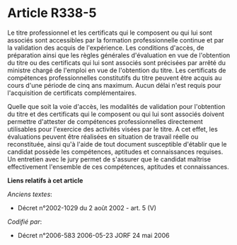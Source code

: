 # Article R338-5

Le titre professionnel et les certificats qui le composent ou qui lui sont associés sont accessibles par la formation
professionnelle continue et par la validation des acquis de l'expérience. Les conditions d'accès, de préparation ainsi que
les règles générales d'évaluation en vue de l'obtention du titre ou des certificats qui lui sont associés sont précisées par
arrêté du ministre chargé de l'emploi en vue de l'obtention du titre. Les certificats de compétences professionnelles
constitutifs du titre peuvent être acquis au cours d'une période de cinq ans maximum. Aucun délai n'est requis pour
l'acquisition de certificats complémentaires.

Quelle que soit la voie d'accès, les modalités de validation pour l'obtention du titre et des certificats qui le composent ou
qui lui sont associés doivent permettre d'attester de compétences professionnelles directement utilisables pour l'exercice
des activités visées par le titre. A cet effet, les évaluations peuvent être réalisées en situation de travail réelle ou
reconstituée, ainsi qu'à l'aide de tout document susceptible d'établir que le candidat possède les compétences, aptitudes et
connaissances requises. Un entretien avec le jury permet de s'assurer que le candidat maîtrise effectivement l'ensemble de
ces compétences, aptitudes et connaissances.

**Liens relatifs à cet article**

_Anciens textes_:

  - Décret n°2002-1029 du 2 août 2002 - art. 5 (V)

_Codifié par_:

  - Décret n°2006-583 2006-05-23 JORF 24 mai 2006
